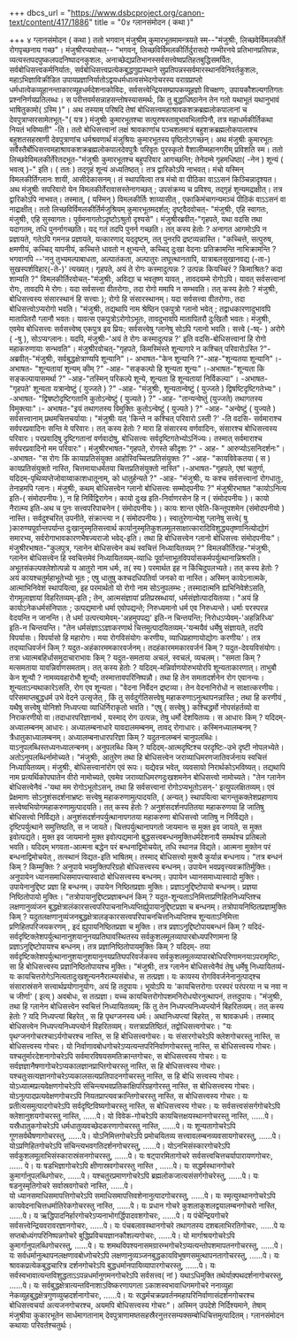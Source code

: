 +++
dbcs_url = "https://www.dsbcproject.org/canon-text/content/417/1886"
title = "0४ ग्लानसंमोदन ( कथा )"

+++
४ ग्लानसंमोदन ( कथा ) 
ततो भगवान्‌ मंजुश्रीम्‌ कुमारभूतमामन्त्रयते स्म--"मंजुश्रीः,  लिच्छवेर्विमलकीर्ते रोगपृच्छनाय गच्छ"। मंजुश्रीरप्यवोचत्‌--
"भगवन्‌, लिच्छविर्विमलकीर्तिर्दुरासदो गम्भीरनये प्रतिभानप्रतिपन्नः, व्यत्यस्तपदपुष्कलपदनिष्पादनकुशलः, अनाच्छेद्यप्रतिभानस्सर्वसत्त्वेष्वप्रतिहतबुद्धिसमर्पितः, सर्वबोधिसत्त्वकर्मनिर्यातः, सर्वबोधिसत्त्वप्रत्येकबुद्धगुह्यस्थाने सुप्रतिपन्नस्सर्वमारस्थानविनिवर्तकुशलः, महाऽभिज्ञाविक्रीडित उपायप्रज्ञानिर्यातोऽद्वयधर्मधात्वसंभेदगोचरस्य वराग्रप्राप्तो धर्मधात्वेकव्यूहानन्ताकारव्यूहधर्मदेशनाकोविदः, सर्वसत्त्वेन्द्रियसम्प्रापकव्यूहज्ञो विचक्षणः, उपायकौशल्यगतिगतः प्रश्ननिर्णयप्रतिलब्धः। स परीत्तवर्मसन्नाहसन्तोषस्यासमर्थः, कि तु बुद्धाधिष्ठानेन तेन गतो यथाभूतं यथानुभावं भाषितुकामो( ऽस्मि )"।
अथ तस्याम्‌ परिषदि तेषां बोधिसत्त्वमहाश्रावकशक्रब्रह्मलोकपालानां च देवपुत्राप्सरसामेतभूत्‌-"( यत्र ) मंजुश्रीः कुमारभूतश्चा सत्पुरुषस्तावुभावभिलापिनौ, तत्र महाधर्मकीर्तिकथा नियतं भविष्यती" -ति। ततो बोधिसत्त्वानां लक्षं श्रावकाणांच पञ्चशतमात्रं बहुशक्रब्रह्मलोकपालाश्च बहुशतसहस्राणी देवपुत्राणांच धर्मश्रवणार्थं मंजुश्रियः कुमारभूतस्य पृष्ठितोऽगच्छन्‌। अथ मंजुश्रीः कुमारभूतः सर्वैस्तैर्बोधिसत्त्वमहाश्रावकशक्रब्रह्मलोकपालदेवपुत्रैः परिवृतः पुरस्कृतो वैशालीम्महानगरीम्‌ प्रविशति स्म।
ततो लिच्छवेविमलकीर्तेरेतदभूत-"मंजुश्रीः कुमारभूतश्च बहुपरिवार आगच्छन्ति; तेनेदम्मे गृहमधिष्ठा( -नेन ) शून्यं ( भवत्व्‌ )-" इति। ( ततः ) तद्‌गृहं शून्यं अध्यतिष्ठत्‌। तत्र द्वारिकोऽपि नाभवत्‌। मंचो यस्मिन्‌ विमलकीर्तिग्लानः शायी, आसीदेकासनम्‌। तं स्थापयित्वा तत्र मंचो वा पीठिका वाऽऽसनं किञ्चिन्नादृश्यत।
अथ मंजुश्रीः सपरिवारो येन विमलकीर्तेरावासस्तेनागच्छत्‌ ; उपसंक्रम्य च प्रविश्य, तद्‌गृहं शून्यमद्राक्षीत्‌। तत्र द्वारिकोऽपि नाभवत्‌। तस्मात्‌, ( यस्मिन्‌ ) विमलकीर्तिः शाय्यासीत्‌ , एकाकिमंचागन्यमञ्चं पीठिकं वाऽऽसनं वा नाद्राक्षीत्‌। ततो लिच्छविर्विमलकीर्तिर्मजुश्रियम्‌ कुमारभूतमदर्शत्‌; दृष्ट्वैदवोचत्‌-
"मंजुश्रीः, एहि स्वागतः, मंजुश्रीः, एहि सुस्वागतः। पूर्वमनागतोऽदृष्टोऽश्रुतो दृश्यसे"। मंजुश्रीरब्रवीत्‌-"गृहपते, यथा वदसि तथा यदागतम्‌, तधि पुनर्नागच्छति। यद्‌ गतं तदपि पुनर्न गच्छति। तत्‌ कस्य हेतोः ? अनागत आगमोऽपि न प्रज्ञायते, गतेऽपि गमनन्न प्रज्ञायते, यत्कारणाद्‌ यद्‌दृष्टम्‌, तत्‌ पुनरपि द्रष्टव्यन्नास्ति।
"कच्चित्ते, सत्पुरुष, क्षमणीयं, कच्चिद्‌ यापनीयं, कच्चित्ते धावतो न क्षुभ्यन्ते, कच्चिद्‌ दुःखा वेदनाः प्रतिक्रामन्ति नाभिक्रामन्ति ? भगवानपि --'ननु तुभ्यमल्पाबाधता, अल्पातंकता, अल्पातुरः लघूत्त्थानतापि, यात्राबलसुखानवद्य (-ता-) सुखस्पर्शविहार(-ते-)' त्यख्यत्‌। गृहपते, अयं ते रोगः कस्मादुत्पन्नः ? उत्पन्नः कियच्चिरं ? किमाश्रितः? कदा शाम्यति ?"
विमलकीर्तिरवोचत्‌-"मंजुश्रीः, अविद्या च भवतृष्ण यावत्‌ , तावदयम्मे  रोगोऽपि। यावत्‌ सर्वसत्त्वानां रोगः, तावदपि मे रोगः। यदा सर्वसत्त्वा वीतरोगाः, तदा रोगो ममापि न सम्भवति। तत्‌ कस्य हेतोः ? मंजुश्रीः, बोधिसत्त्वस्य संसारस्थानं हि सत्त्वाः ); रोगो हि संसारस्थानम्‌। यदा सर्वसत्त्वा वीतरोगाः, तदा बोधिसत्त्वोऽप्यरोगो भवति।
"मंजुश्रीः, तद्यथापि नाम श्रेष्ठिन एकपुत्रो ग्लानो भवेत्‌ ; तद्वाधकारणादुभावपि मातापितरौ ग्लानौ भवतः। यावत्स एकपुत्रोऽरोगोऽभूतः, तावदुभावपि मातापितरौ दुःखितौ भवतः। मंजुश्रीः, एवमेव बोधिसत्त्वः सर्वसत्त्वेष्व्‌  एकपुत्र इव प्रियः; सर्वसत्त्वेषु ग्लानेषु सोऽपि ग्लानो भवति। सत्त्वे (-ष्व्‌- ) अरोगे ( -षु ), सोऽप्यग्लानः। यदपि, मंजुश्रीः-'अयं ते रोगः कस्मादुत्पन्न ?' इति वदसि-बोधिसत्त्वानां हि रोगो महाकरुणायाः सन्भवति"।
मंजुश्रीरवोचत्‌-"गृहपते, किमस्मिंस्ते शून्यागारे न कश्चित्‌ परिवारोऽस्ति ?"-अब्रवीत्‌-"मंजुश्रीः, सर्वबुद्धक्षेत्राण्यपि शून्यानि"।- अभाषत-"केन शून्यानि ?"-आह-"शून्यतया शून्यानि"।-अभाषत- "शून्यतायां शून्यम्‌ कीम्‌ ?" -आह- "सङ्कल्पो हि शून्यता शून्यः"।-अभाषत-"शून्यता कि सङ्कल्पायासमर्था ?" -आह-"तस्मिन्‌ परिकल्पे शून्ये, शून्यता हि शून्यतायां निर्विकल्पा"। -अभाषत- "गृहपते' शून्यता यत्रान्वेष्टुं ( युज्जते ) ?" -आह- "मंजुश्रीः, शून्यतान्वेष्टुं ( युज्जते ) द्विषष्टिदृष्टिगतेभ्यः"। -अभाषत- "द्विषष्टोदृष्टिगतानि कुतोऽन्वेष्टुं ( युज्यते ) ?" -आह- "तान्यन्वेष्तुं (युज्जते) तथागतस्य विमुक्त्याः"।- अभाषत-"इयं तथागतस्य विमुक्तिः कुतोऽन्वेष्टुं ( युज्यते ) ?" -आह- "अन्वेष्टुं ( युज्यते ) सर्वसत्त्वानाम्‌ प्रथमचित्तचर्यायाः।
"मंजुश्रीः यत्‌ 'किन्ते न कश्चित्‌ परिवारो ऽस्ती ?' -ति वदसि- सर्वमाराश्च सर्वपरप्रवादिनः सन्ति मे परिवारः। तत्‌ कस्य हेतोः ? मारा हि संसारस्य वर्णवादिनः, संसारश्च बोधिसत्त्वस्य परिवारः। परप्रवादिषु दृष्टिगतानां वर्णवादोषु, बोधिसत्त्वः सर्वदृष्टिगतेभ्योऽनिंज्यः। तस्मात्‌ सर्वमाराश्च सर्वपरप्रवादिनो मम परिवारः"।
मंजुश्रीरभाषत-"गृहपते, रोगस्ते कीदृशः ?" - आह- " आरुप्योऽसनिदर्शनः"। -अभाषत- "स रोगः किं कायाप्रतिसंयुक्त आहोस्विच्चित्तप्रतिसंयुक्तः ?" -आह- "कायविवेकतया ( स ) कायप्रतिसंयुक्तो नास्ति, चित्तमायाधर्मतया चित्तप्रतिसंयुक्तो नास्ति"।-अभाषत-"गृहपते, एषां चतुर्णा, यदिदम्‌-पृथिव्यप्तेजोवाय्वाकाशधातूनाम्‌, को धातुर्हन्यते ?" -आह- "मंजुश्रीः, यः कश्च सर्वसत्त्वानां रोगधातुः, तेनाहमपि ग्लानः। मंजुश्रीः, कथम्‌ बोधिसत्त्वेन ग्लानो बोधिसत्त्वः सम्मोद्पनीयः ?"
मंजुश्रीरभाषत  "कायोऽनित्य इति-( संमोदपनीयः ), न हि निर्विद्विरागेन। कायो दुःख इति-निर्वाणरसेन हि न ( संमोदपनीयः )। कायो नैरात्म्य इति-अथ च पुनः सत्त्वपरिपाचनेन ( संमोदपनीयः )। कायः शान्त एवेति-किन्तूपशमेन (संमोदपनीयो ) नास्ति। सर्वदुश्चरित्‌ उपनीते, संक्रान्त्या न ( संमोदपनीयः )। स्वातुरेणान्येशु ग्लानेषु सत्त्वे( षु )कारुण्यपूर्वान्तपर्यान्त दुःखानुस्मृतिसत्त्वार्थ कार्यानुस्मृतिकुशलमूलसाक्षात्कारादिविशुद्ध्यतृष्णानित्योद्योगं समारभ्य, सर्वरोगाभावकारणभैषज्यराजो भवेद्‌-इति। तथा हि बोधिसत्त्वेन ग्लानो बोधिसत्त्वः संमोदपनीयः"। मंजुश्रीरभाषत-"कुलपुत्र, ग्लानेन बोधिसत्त्वेन कथं स्वचित्तं निध्यायितव्यम्‌ ?"
विमलकीर्तिराह-"मंजुश्रीः, ग्लानेन बोधिसत्त्वेन हि स्वचित्तमेवं निध्यायितव्यम्‌-व्याधिः पूर्वान्ताभूतविपर्यासकर्मपर्युत्थानान्निश्ररति। अभूतसंकल्पक्लेशोत्पन्नो य आतुरो नाम धर्मः, त( स्य ) परमार्थत इह न किंचिदुपलभ्यते। तत्‌ कस्य हेतोः ? अयं कायश्चतुर्महाभूतेभ्यो भूतः ; एषु धातुषु कश्चदधिपतिर्वा जनको वा नास्ति। अस्मिन्‌ कायेऽनात्मके, आत्माभिनिवेशं स्थापयित्वा, इह परमार्थतो यो रोगो नाम सोऽनुपलम्भः ; तस्मादात्मनि ह्यभिनिवेशेऽसति, रोगमूलाज्ञायां विहरितव्यम्‌-इति ; तेन, आत्मसंज्ञायां प्रतिप्रस्रब्धायां, धर्मसंज्ञोत्पादयितव्या।
"अयं हि कायोऽनेकधर्मसंनिपातः ; उत्पद्यमानो धर्मा एवोपद्यन्ते; निरुध्यमानो धर्म एव निरुध्यन्ते। धर्माः परस्परन्न वेदयन्ति न जानन्ति। ते धर्मा उत्पत्त्यामेवम्‌-'अहमुपपद्य' इति-न चिन्तयन्ति; निरोधऽप्येवम्‌-'अहन्निरिध्य' इति-न चिन्तयन्ति।
"तेन धर्मसंज्ञाऽऽज्ञाकरणार्थ चित्तमुत्पादयितव्यम्‌-'यन्मयैवं धर्मेषु संज्ञायते, तदपि विपर्यासः। विपर्यासो हि महारोगः। मया रोगविसंयोगः करणीयः, व्याधिप्रहाणायोद्योगः करणीयः'। तत्र तद्‌व्याधिवर्जनं किम्‌ ? यदुत-अहंकारममकारवर्जनम्‌। तदहंकारममकारवर्जनं किम्‌ ? यदुत-देवयविसंयोगः। तत्रा ध्यात्मबहिर्धासमुदाचाराभावः किम्‌ ? यदुत-समताया अचलं, स्वचलं, व्यचलम्‌। 
"समता किम्‌ ? मत्समताया यावन्निर्वाणसमताम्‌। तत्‌ कस्य हेतोः ? यदिदम्‌-मन्निर्वाणयोरुभयोरपि शून्यताकारणात्‌। ताभुबौ केन शून्यौ ? नामव्यवहारोभौ शून्यौ; तस्मात्तावपरिनिष्पन्नौ। तथा हि तेन समतादर्शनेन रोग एवानन्यः। शून्यताऽन्यथाकारेऽसति, रोग एव शून्यता।
"वेदना निर्वेदन द्रष्टव्या। तेन वेदनानिरोधो न साक्षात्करणीयः। परिसमाप्तबुद्धधर्म उभे वेदने उत्सृजेत्‌ , किं तु सर्वदुर्गतिसत्त्वेषु महाकरुणाऽनुत्थापनन्नास्ति ; तथा हि करणीयं , यथैषु सत्त्वेषु योनिशो निध्यप्त्या व्याधिर्निराकृतो भवति।
"एषु ( सत्त्वेषु ) कश्चिद्धर्मो नोपसंहर्तव्यो वा निराकरणीयो वा।तदाधारपरिज्ञानार्थ , यस्माद्‌ रोग उत्पन्नः, तेषु धर्मो देशयितव्यः। स आधारः किम्‌ ? यदिदम्‌-अध्यालम्बनम्‌ आधारः। अध्यालम्बनाधारे यावदालमम्बनम्‌, तावद्‌ रोगाधारः। कस्मिनध्यालम्बनम्‌ ? त्रैधातुकाध्यालम्बनम्‌। अध्यालम्बनाधारपरिज्ञा किम्‌ ? यदुतनालम्बनं चानुपलब्धिः। याऽनुपलब्धिस्तध्यनध्यालन्बनम्‌। अनुपलब्धिः किम्‌ ? यदिदम्‌-आत्मदृष्टिश्च परदृष्टिः-उभे दृष्टी नोपलभ्येते। अतोऽनुपलब्धिर्नामोच्यते।
"मंजुश्रीः, आतुरेण तथा हि बोधिसत्त्वेन जराव्याधिमरणजातिवर्जनाय स्वचित्तं निध्यायितव्यम्‌। मंजुश्रीः, बोधिसत्त्वानांरोग एवं रूपः। यद्येवन्न भवेत्‌, व्यवसायो निरार्थकोऽभविष्यत्‌। तद्यथापि नाम प्रत्यर्थिकोपघातेन वीरो नामोच्यते, एवमेव जराव्याधिमरणदुःखशमनेन बोधिसत्त्वो नामोच्यते।
"तेन ग्लानेन बोधिसत्त्वेनैवं -'यथा मम रोगोऽभूतोऽसन्‌, तथा हि सर्वसत्त्वानां रोगोऽप्यभूतोऽसन्‌-' इत्युपलक्षितव्यम्‌। एवं प्रेक्षमाणः सोऽनुशंसदर्शनाभ्रष्टः सत्त्वेषु महाकरुणामुत्पादयति, ( अन्यत्‌ ) स्थापयित्वा चागन्तुकक्लेशप्रहाणाय सत्त्वेष्वभियोगमहाकरुणामुत्पादयति। तत्‌ कस्य हेतोः ? अनुशंसदर्शनपतितया महाकरुणया हि जातिषु बोधिसत्त्वो निर्विद्यते। अनुशंसदर्शनपर्युत्थानापगतया महाकरुणा बोधिसत्त्वो जातिषु न निर्विद्यते। दृष्टिपर्युत्थाने समुत्तिष्ठति, स न जायते। चित्तपर्युत्थानापगतो जायमानः स मुक्त इव जायते, स मुक्त इवोत्पद्यते। मुक्त इव जायमानो मुक्त इवोत्पद्यमानो बुद्धसत्त्वबन्धनमुक्तिधर्मदेशनायै समर्थश्च प्रतिबलो भवति। यदिदम्‌ भगवता-आत्मना बद्धेन परं बन्धनाद्विमोचयेत्‌, तधि स्थानन्न विद्यते। आत्मना मुक्तेन परं बन्धनाद्विमोचयेत्‌ , तत्स्थानं विद्यत-इति भाषितम्‌। तस्माद्‌ बोधिसत्त्वो मुक्त्यै कुर्यान्न बन्धनाय।
"तत्र बन्धनं किम्‌ ? किम्मुक्तिः ? अनुपाये भवमुक्तिपरिग्रहो बोधिसत्त्वस्य बन्धनम्‌। उपायेन भवप्रवृत्त्यवक्रांतिर्मुक्तिः। अनुपायेन ध्यानसमाधिसमापत्त्यास्वादो बोधिसत्त्वस्य बन्धनम्‌। उपायेन ध्यानसमाध्यास्वादो मुक्तिः। उपायेनानुद्दिष्ट प्रज्ञा हि बन्धनम्‌। उपायेन निष्ठितप्रज्ञाः मुक्तिः। प्रज्ञाऽनुद्दिष्टोपायो बन्धनम्‌। प्रज्ञया निष्ठितोपायो मुक्तिः।
"तत्रोपायानुद्दिष्टप्रज्ञाबन्धनं किम्‌ ? यदुत-शून्यताऽनिमित्ताप्रणिहितनिध्यप्तिश्च लक्षणानुव्यंजन बुद्धक्षेत्रालंकारसत्त्वपरिपाचनानिध्यप्तिर्ह्युपायानुद्दिष्टप्रज्ञा च बन्धनम्‌। तत्रोपायनिष्ठितप्रज्ञामुक्तिः किम्‌ ? यदुतलक्षणानुव्यंजनबुद्धक्षेत्रालङ्कारसत्त्वपरिपाचनचित्तनिध्यप्तिश्च शून्यताऽनिमित्ता प्रणिहितपरिजयकरणम्‌ , इदं ह्युपायनिष्ठितप्रज्ञा च मुक्तिः। तत्र प्रज्ञाऽनुद्दिष्टोपायबन्धनं किम्‌ ? यदिदं-सर्वदृष्टिक्लेशपर्युत्थानानुशयानुनयप्रतिघावस्थितस्य सर्वकुशलमूलव्यापारबोध्यपरिणामना हि प्रज्ञाऽनुद्दिष्टोपायश्च बन्धनम्‌। तत्र प्रज्ञानिष्ठितोपायमुक्तिः किम्‌ ? यदिदम्‌- तया सर्वदृष्टिक्लेशपर्युत्थानानुशयानुशयानुनयप्रतिघपरिवर्जकस्य सर्वकुशलमूलव्यापारबोधिपरिणामनयाऽपरामृष्टिः, सा हि बोधिसत्त्वस्य प्रज्ञानिष्ठितोपायश्च मुक्तिः।
"मंजुश्रीः, तत्र ग्लानेन बोधिसत्त्वेनैवं तेषु धर्मेषु निध्यायितव्यं-यः कायचित्तरोगेऽनित्यतादुःखशून्यननैरात्म्यसंबोधः, स तत्प्रज्ञा। यः कायस्य रोगविवर्जनेनानुत्पाद्श्च संसारास्रंसने सत्त्वार्थप्रयोगानुयोगः, अयं हि तदुपायः। भूयोऽपि यः 'कायचित्तरोगाः  परस्परं परंपरया न च नवा न च जीर्णा' ( इत्य्‌ ) अवबोधः, स तत्प्रज्ञा। यच्च कायचित्तरोगोपशमनिरोधयोरनुत्थापनं, तत्तदुपायः।
"मंजुश्रीः, तथा हि ग्लानेन बोधिसत्त्वेन स्वचित्तं निध्यायितव्यम्‌; किं तु तेन निध्यप्त्यनिध्यप्त्योर्न बिहरितव्यम्‌। तत्‌ कस्य हेतोः ? यदि निध्यप्त्यां बिहरेत्‌ , स हि पृथग्जनस्य धर्मः। अथानिध्यप्त्यां बिहरेत्‌ , स श्रावकधर्मः। तस्माद्‌ बोधिसत्त्वेन निध्यप्त्यनिध्यप्त्योर्न विहरितव्यम्‌। यत्तत्राप्रतिष्ठितं, तद्वोधिसत्त्वगोचरः।
"यः पृथग्जनगोचरश्चाऽर्यगोचरश्च नास्ति, स हि बोधिसत्त्वगोचरः। यः संसारगोचरेऽपि क्लेशगोचरस्तु नास्ति, स बोधिसत्त्वस्य गोचरः। यो निर्वाणावबोधगोचरेऽप्यत्यन्तपरिनिर्वाणगोचरस्तु नास्ति, स बोधिसत्त्वस्य गोचरः। यश्चतुर्मारदेशनागोचरेऽपि सर्वमारविषयसमतिक्रान्तगोचरः, स बोधिसत्त्वस्य गोचरः। यः सर्वज्ञज्ञानैषणागोचरेऽप्यकालज्ञानप्राप्तिगोचरस्तु नास्ति, स हि बोधिसत्त्वस्य गोचरः। यश्चतुःसत्यज्ञानगोचरेऽप्यकालसत्यप्रतिपादनगोचरस्तु नास्ति, स हि बोधि सत्त्वस्य गोचरः। योऽध्यात्मप्रत्यवेक्षणगोचरेऽपि संचिन्त्यभवप्रतिकांक्षिपरिग्रहगोरस्तु नास्ति, स बोधिसत्त्वस्य गोचरः। 
योऽनुत्पादप्रत्यवेक्षणगोचरऽपि नियतप्राप्त्यवक्रान्तिगोचरस्तु नास्ति, स बोधिसत्त्वस्य गोचरः। 
यः प्रतीत्यसमुत्पादगोचरेऽपि सर्वदृष्टिविष्यगोचरस्तु नास्ति, स बोधिसत्त्वस्य गोचरः।
यः सर्वसत्त्वसंसर्गगोचरेऽपि क्लेशानुशयगोचरस्तु नास्ति, ......पे।
यो विवेक-गोचरेऽपि कायचित्तक्षयस्थानगोचरस्तु नास्ति, ......पे। 
यस्रैधातुकगोचरेऽपि  धर्मधातुव्यवच्छेदकरणागोचरस्तु नास्ति, ......पे। 
यः शून्यतागोचरेऽपि गूणसर्वथैषणागोचरस्तु, ......पे। 
योऽनिमित्तगोचरेऽपि प्रमोचयितव्य सत्त्वावलम्बनव्यवसायगोचरस्तु, ......पे। 
योऽप्रणिहितगोचरेऽपि संचिन्त्यभवगतिदर्शनगोचरस्तु, ......पे।
योऽनभिसंस्कारगोचरेऽपि सर्वकुशलमूलाभिसंस्कारास्रंसनगोचरस्तु, ......पे।
यः षट्‌पारमितागोचरे सर्वसत्त्वचित्तचर्यापारायणगोचरः, ...... पे। 
यः षडभिज्ञागोचरेऽपि क्षीणास्रवगोचरस्तु नास्ति , ......पे। 
यः सद्धर्मस्थानगोचरे कुमार्गानुपलब्धिगोचरः, ......पे।
यश्चतुरप्रमाणगोचरेऽपि ब्रह्मलोकजात्यसंसर्गगोचरेस्तु,  ......पे।
यः षडनुस्मृतिगोचरे सर्वास्रवगोचरो नास्ति, ......पे।  
यो ध्यानसमाधिसमापत्तिगोचरेऽपि समाधिसमापत्तिवशेनानुत्पादगोचरस्तु, ......पे।
यः स्मृत्युस्थानगोचरेऽपि कायवेदनाचित्तधर्मातिरेकगोचरस्तु नास्ति, ......पे। 
यः प्रधान गोचरे कुशलाकुशलद्वयालम्बनगोचरो नास्ति, ......पे।
य ऋद्धिपादनिर्हारगोचरेऽप्यनाभोगर्द्धिपादवशगोचरः, ......पे। 
य पंचेन्द्रियगोचरे सर्वसत्त्वेन्द्रियवरावरज्ञानगोचरः, ......पे।
यः पंचबलावस्थानगोचरे तथागतस्य दशबलाभिरतिगोचरः, ......पे 
यः सप्तबोध्यंगपरिनिष्पन्नगोचरे बुद्धिप्रविचयज्ञानकौशल्यगोचरः, ......पे। 
यो मार्गाश्रयगोचरेऽपि कुमार्गानुपलब्धिगोचरस्तु, ......पे। 
यः शमथविपश्यनासमग्रारम्भगोचरेऽप्यत्यन्तोपशमापतनगोचरस्तु, ......पे।
यः सर्वधर्मानुत्थापनलक्षणावबोध्गोचरेऽपि लक्षणानुव्यञ्जनबुद्धकायविभूषणसमुत्थापनतागोचरस्तु, ......पे।
यः श्रावकप्रत्येकबुद्धचारित्र दर्शनगोचरेऽपि बुद्धधर्मानपायिव्यापारगोचरस्तु, ......पे।
यः सर्वस्वभावात्यन्तविशुद्धताऽऽपन्नधर्मानुगमनगोचरेऽपि सर्वसत्त्व( नां ) यथाऽधिमुक्ति तथेर्याक़्पथदर्शनागोचरस्तु, ......पे।
यः सर्वबुद्धक्षेत्रात्यन्तविनाशाऽविष्करणापगता    ऽकाशस्वभावाधिगमगोचरे ननाव्युहा नेकव्युहबुद्धक्षेत्रगुणव्युय्हदर्शनागोचरः, ......पे।
यः सद्धर्मचक्रप्रवर्तनमहापरिनिर्वाणासंदर्शनगोचरश्च बोधिसत्त्वचर्या अत्यजनगोचरश्च, अयमपि बोधिसत्त्वस्य गोचरः"।
अस्मिन्‌ उपदेशे निर्दिश्यमाने, तेषाम्‌ मंजुश्रीया कुकारभूतेन सार्धमागतानाम्‌ देवपुत्राणामष्तसहस्रैरनुत्तरसम्यक्सम्बोधिचित्तमुत्पादितम्‌।
ग्लानसंमोदन कथायाः परिवर्तश्चतुर्थः।
